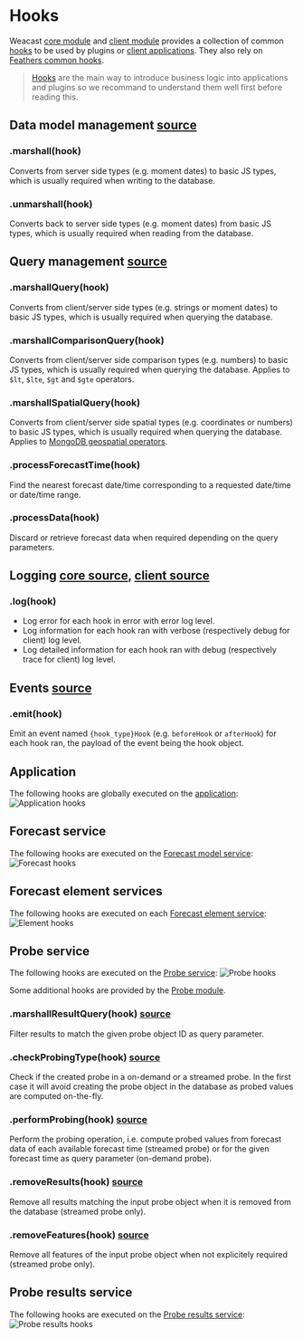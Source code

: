 # Hooks

Weacast [core module](https://github.com/weacast/weacast-core) and [client module](https://github.com/weacast/weacast-client) provides a collection of common [hooks](https://docs.feathersjs.com/api/hooks.html) to be used by plugins or [client applications](https://docs.feathersjs.com/api/client.html). They also rely on [Feathers common hooks](https://docs.feathersjs.com/api/hooks-common.html).

> [Hooks](https://docs.feathersjs.com/api/hooks.html) are the main way to introduce business logic into applications and plugins so we recommand to understand them well first before reading this.

## Data model management [source](https://github.com/weacast/weacast-core/blob/master/src/hooks/marshall.js)

### .marshall(hook)

Converts from server side types (e.g. moment dates) to basic JS types, which is usually required when writing to the database.

### .unmarshall(hook)

Converts back to server side types (e.g. moment dates) from basic JS types, which is usually required when reading from the database.

## Query management [source](https://github.com/weacast/weacast-core/blob/master/src/hooks/query.js)

### .marshallQuery(hook)

Converts from client/server side types (e.g. strings or moment dates) to basic JS types, which is usually required when querying the database.

### .marshallComparisonQuery(hook)

Converts from client/server side comparison types (e.g. numbers) to basic JS types, which is usually required when querying the database. Applies to `$lt`, `$lte`, `$gt` and `$gte` operators.

### .marshallSpatialQuery(hook)

Converts from client/server side spatial types (e.g. coordinates or numbers) to basic JS types, which is usually required when querying the database. Applies to [MongoDB geospatial operators](https://docs.mongodb.com/manual/reference/operator/query-geospatial/).

### .processForecastTime(hook)

Find the nearest forecast date/time corresponding to a requested date/time or date/time range.

### .processData(hook)

Discard or retrieve forecast data when required depending on the query parameters.

## Logging [core source](https://github.com/weacast/weacast-core/blob/master/src/hooks/logger.js), [client source](https://github.com/weacast/weacast-client/blob/master/src/hooks/logger.js)

### .log(hook)

* Log error for each hook in error with error log level.
* Log information for each hook ran with verbose (respectively debug for client) log level.
* Log detailed information for each hook ran with debug (respectively trace for client) log level.

## Events [source](https://github.com/weacast/weacast-client/blob/master/src/hooks/events.js)

### .emit(hook)

Emit an event named `{hook_type}Hook` (e.g. `beforeHook` or `afterHook`) for each hook ran, the payload of the event being the hook object.

## Application

The following hooks are globally executed on the [application](./APPLICATION.MD):
![Application hooks](https://cdn.rawgit.com/weacast/weacast-docs/master/images/Application%20Hooks%20Diagram.svg)

## Forecast service

The following hooks are executed on the [Forecast model service](./FORECAST.MD):
![Forecast hooks](https://cdn.rawgit.com/weacast/weacast-docs/master/images/Forecast%20Hooks%20Diagram.svg)

## Forecast element services

The following hooks are executed on each [Forecast element service](./ELEMENT.MD):
![Element hooks](https://cdn.rawgit.com/weacast/weacast-docs/master/images/Element%20Hooks%20Diagram.svg)

## Probe service

The following hooks are executed on the [Probe service](./PROBE.MD#probes):
![Probe hooks](https://cdn.rawgit.com/weacast/weacast-docs/master/images/Probe%20Hooks%20Diagram.svg)

Some additional hooks are provided by the [Probe module](./PROBE).

### .marshallResultQuery(hook) [source](https://github.com/weacast/weacast-probe/blob/master/src/hooks/probing.js)

Filter results to match the given probe object ID as query parameter.

### .checkProbingType(hook) [source](https://github.com/weacast/weacast-probe/blob/master/src/hooks/probing.js)

Check if the created probe in a on-demand or a streamed probe. In the first case it will avoid creating the probe object in the database as probed values are computed on-the-fly.

### .performProbing(hook) [source](https://github.com/weacast/weacast-probe/blob/master/src/hooks/probing.js)

Perform the probing operation, i.e. compute probed values from forecast data of each available forecast time (streamed probe) or for the given forecast time as query parameter (on-demand probe).

### .removeResults(hook) [source](https://github.com/weacast/weacast-probe/blob/master/src/hooks/probing.js)

Remove all results matching the input probe object when it is removed from the database (streamed probe only).

### .removeFeatures(hook) [source](https://github.com/weacast/weacast-probe/blob/master/src/hooks/probing.js)

Remove all features of the input probe object when not explicitely required (streamed probe only).

## Probe results service

The following hooks are executed on the [Probe results service](./PROBE.MD#probe-results):
![Probe results hooks](https://cdn.rawgit.com/weacast/weacast-docs/master/images/Probe%20Results%20Hooks%20Diagram.svg)

